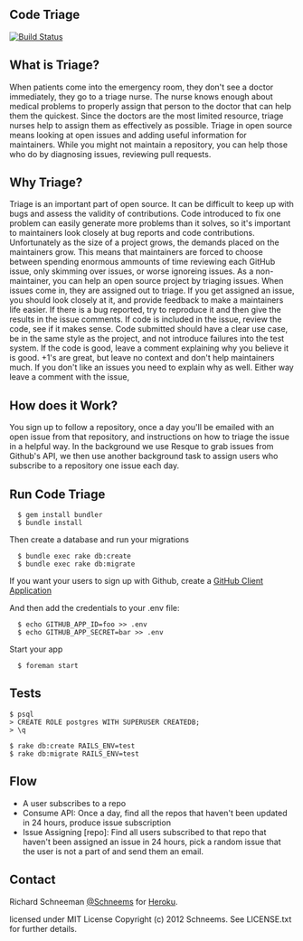 
## Code Triage

[![Build Status](https://secure.travis-ci.org/heroku/issue_triage.png)](http://travis-ci.org/heroku/issue_triage)

## What is Triage?

When patients come into the emergency room, they don't see a doctor immediately, they go to a triage nurse. The nurse knows enough about medical problems to properly assign that person to the doctor that can help them the quickest. Since the doctors are the most limited resource, triage nurses help to assign them as effectively as possible. Triage in open source means looking at open issues and adding useful information for maintainers. While you might not maintain a repository, you can help those who do by diagnosing issues, reviewing pull requests.


## Why Triage?

Triage is an important part of open source. It can be difficult to keep up with bugs and assess the validity of contributions. Code introduced to fix one problem can easily generate more problems than it solves, so it's important to maintainers look closely at bug reports and code contributions. Unfortunately as the size of a project grows, the demands placed on the maintainers grow. This means that maintainers are forced to choose between spending enormous ammounts of time reviewing each GitHub issue, only skimming over issues, or worse ignoreing issues. As a non-maintainer, you can help an open source project by triaging issues. When issues come in, they are assigned out to triage. If you get assigned an issue, you should look closely at it, and provide feedback to make a maintainers life easier. If there is a bug reported, try to reproduce it and then give the results in the issue comments. If code is included in the issue, review the code, see if it makes sense. Code submitted should have a clear use case, be in the same style as the project, and not introduce failures into the test system. If the code is good, leave a comment explaining why you believe it is good. +1's are great, but leave no context and don't help maintainers much. If you don't like an issues you need to explain why as well. Either way leave a comment with the issue,

## How does it Work?

You sign up to follow a repository, once a day you'll be emailed with an open issue from that repository, and instructions on how to triage the issue in a helpful way. In the background we use Resque to grab issues from Github's API, we then use another background task to assign users who subscribe to a repository one issue each day.


## Run Code Triage

```shell
  $ gem install bundler
  $ bundle install
```

Then create a database and run your migrations

```shell
  $ bundle exec rake db:create
  $ bundle exec rake db:migrate
````


If you want your users to sign up with Github, create a [GitHub Client Application](https://github.com/settings/applications)

And then add the credentials to your .env file:


```shell
  $ echo GITHUB_APP_ID=foo >> .env
  $ echo GITHUB_APP_SECRET=bar >> .env
```


Start your app

``` shell
  $ foreman start
```


## Tests

```shell
$ psql
> CREATE ROLE postgres WITH SUPERUSER CREATEDB;
> \q
```

```shell
$ rake db:create RAILS_ENV=test
$ rake db:migrate RAILS_ENV=test
```

## Flow

- A user subscribes to a repo
- Consume API: Once a day, find all the repos that haven't been updated in 24 hours, produce issue subscription
- Issue Assigning [repo]: Find all users subscribed to that repo that haven't been assigned an issue in 24 hours, pick a random issue that the user is not a part of and send them an email.


## Contact

Richard Schneeman [@Schneems](http://twitter.com/schneems) for [Heroku](http://heroku.com).


licensed under MIT License
Copyright (c) 2012 Schneems. See LICENSE.txt for
further details.
